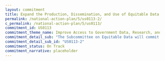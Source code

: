 ```yaml
---
layout: commitment
title: Expand the Production, Dissemination, and Use of Equitable Data
permalink: /national-action-plan/5/us0113-2/
c_permalink: /national-action-plan/5/us0113/
commitment_id: US0113
commitment_theme_name: Improve Access to Government Data, Research, and Information
commitment_detail_sub: "The Subcommittee on Equitable Data will commit to publishing a public report synthesizing its findings on how Federal agencies can better collaborate with members of the public, especially from underserved communities, in collecting, analyzing, and using equitable data."
commitment_detail_sub_id: "US0113-2"
commitment_status: On Track
commitment_narrative: placeholder
---
```


